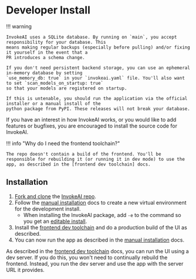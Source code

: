 # Developer Install

!!! warning

    InvokeAI uses a SQLite database. By running on `main`, you accept responsibility for your database. This
    means making regular backups (especially before pulling) and/or fixing it yourself in the event that a
    PR introduces a schema change.

    If you don't need persistent backend storage, you can use an ephemeral in-memory database by setting
    `use_memory_db: true` in your `invokeai.yaml` file. You'll also want to set `scan_models_on_startup: true`
    so that your models are registered on startup.

    If this is untenable, you should run the application via the official installer or a manual install of the
    python package from PyPI. These releases will not break your database.

If you have an interest in how InvokeAI works, or you would like to add features or bugfixes, you are encouraged to install the source code for InvokeAI.

!!! info "Why do I need the frontend toolchain?"

    The repo doesn't contain a build of the frontend. You'll be responsible for rebuilding it (or running it in dev mode) to use the app, as described in the [frontend dev toolchain] docs.

<h2> Installation </h2>

1. [Fork and clone] the [InvokeAI repo].
1. Follow the [manual installation] docs to create a new virtual environment for the development install.
   - When installing the InvokeAI package, add `-e` to the command so you get an [editable install].
1. Install the [frontend dev toolchain] and do a production build of the UI as described.
1. You can now run the app as described in the [manual installation] docs.

As described in the [frontend dev toolchain] docs, you can run the UI using a dev server. If you do this, you won't need to continually rebuild the frontend. Instead, you run the dev server and use the app with the server URL it provides.

[Fork and clone]: https://docs.github.com/en/pull-requests/collaborating-with-pull-requests/working-with-forks/fork-a-repo
[InvokeAI repo]: https://github.com/invoke-ai/InvokeAI
[frontend dev toolchain]: ../contributing/frontend/OVERVIEW.md
[manual installation]: ./020_INSTALL_MANUAL.md
[editable install]: https://pip.pypa.io/en/latest/cli/pip_install/#cmdoption-e
